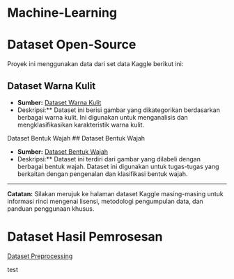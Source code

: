 # Machine-Learning
# Dataset Open-Source
Proyek ini menggunakan data dari set data Kaggle berikut ini:

## Dataset Warna Kulit
* **Sumber:** [Dataset Warna Kulit](https://www.kaggle.com/datasets/ducnguyen168/dataset-skin-tone)
* Deskripsi:** Dataset ini berisi gambar yang dikategorikan berdasarkan berbagai warna kulit. Ini digunakan untuk menganalisis dan mengklasifikasikan karakteristik warna kulit.

Dataset Bentuk Wajah ## Dataset Bentuk Wajah
* **Sumber:** [Dataset Bentuk Wajah](https://www.kaggle.com/datasets/niten19/face-shape-dataset)
* Deskripsi:** Dataset ini terdiri dari gambar yang dilabeli dengan berbagai bentuk wajah. Dataset ini digunakan untuk tugas-tugas yang berkaitan dengan pengenalan dan klasifikasi bentuk wajah.

---

**Catatan:** Silakan merujuk ke halaman dataset Kaggle masing-masing untuk informasi rinci mengenai lisensi, metodologi pengumpulan data, dan panduan penggunaan khusus.

# Dataset Hasil Pemrosesan
[Dataset Preprocessing](https://drive.google.com/drive/folders/13H_oFoQgnhDrHH4M7iJxqST0aV_wOUem?usp=sharing)

test

